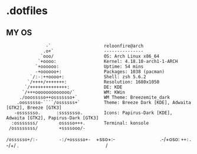 # .dotfiles
## MY OS
                   -`                    reloonfire@arch 
                  .o+`                   --------------- 
                 `ooo/                   OS: Arch Linux x86_64 
                `+oooo:                  Kernel: 4.18.10-arch1-1-ARCH 
               `+oooooo:                 Uptime: 54 mins 
               -+oooooo+:                Packages: 1038 (pacman) 
             `/:-:++oooo+:               Shell: zsh 5.6.2 
            `/++++/+++++++:              Resolution: 1680x1050 
           `/++++++++++++++:             DE: KDE 
          `/+++ooooooooooooo/`           WM: KWin 
         ./ooosssso++osssssso+`          WM Theme: Breezemite_dark 
        .oossssso-````/ossssss+`         Theme: Breeze Dark [KDE], Adwaita [GTK2], Breeze [GTK3] 
       -osssssso.      :ssssssso.        Icons: Papirus-Dark [KDE], Adwaita [GTK2], Papirus-Dark [GTK3] 
      :osssssss/        osssso+++.       Terminal: konsole 
     /ossssssss/        +ssssooo/- 
   `/ossssso+/:-        -:/+osssso+- 
  `+sso+:-`                 `.-/+oso:
 `++:.                           `-/+/
 .`                                 `/                           

